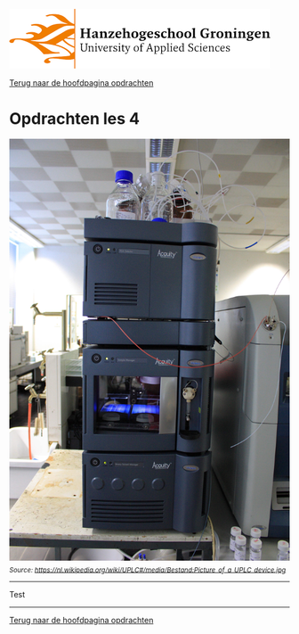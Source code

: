 ![Hanze](../../hanze/hanze.png)

[Terug naar de hoofdpagina opdrachten](../opdrachten.md)

# Opdrachten les 4

![Pic](./impression/impression.jpg)
*<sub>Source: https://nl.wikipedia.org/wiki/UPLC#/media/Bestand:Picture_of_a_UPLC_device.jpg</sub>*

---

Test

---

[Terug naar de hoofdpagina opdrachten](../opdrachten.md)


<script type="text/x-mathjax-config">
  MathJax.Hub.Config({
    tex2jax: {
      inlineMath: [ ['$','$'], ["\\(","\\)"] ],
      processEscapes: true
    }
  });
</script>
    
<script type="text/javascript"
        src="https://cdn.mathjax.org/mathjax/latest/MathJax.js?config=TeX-AMS-MML_HTMLorMML">
</script>